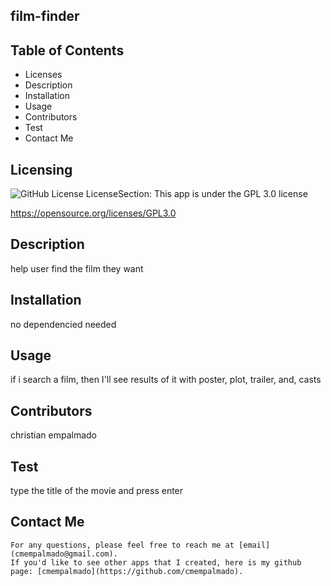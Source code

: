 ## film-finder
  

## Table of Contents 
  - Licenses
  - Description
  - Installation
  - Usage
  - Contributors
  - Test
  - Contact Me
## Licensing
  ![GitHub License](https://img.shields.io/badge/license-GPL3.0-blue.svg)
  LicenseSection: This app is under the GPL 3.0 license
  

  https://opensource.org/licenses/GPL3.0
## Description
  help user find the film they want
## Installation
  no dependencied needed
## Usage
  if i search a film, then I'll see results of it with poster, plot, trailer, and, casts
## Contributors
  christian empalmado
## Test
  type the title of the movie and press enter
## Contact Me
    For any questions, please feel free to reach me at [email](cmempalmado@gmail.com).
    If you'd like to see other apps that I created, here is my github page: [cmempalmado](https://github.com/cmempalmado).
  